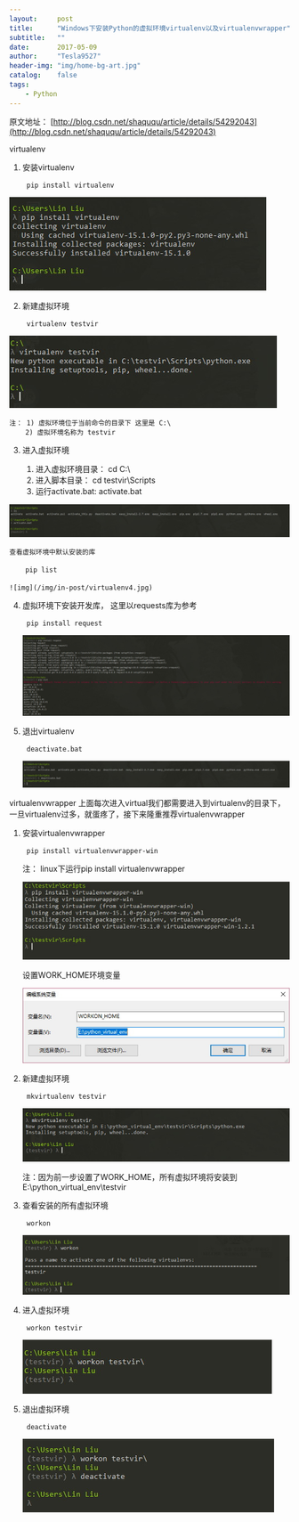 ```yaml
---
layout:     post
title:      "Windows下安装Python的虚拟环境virtualenv以及virtualenvwrapper"
subtitle:   ""
date:       2017-05-09
author:     "Tesla9527"
header-img: "img/home-bg-art.jpg"
catalog:    false
tags:
    - Python
---
```


原文地址：
[http://blog.csdn.net/shaququ/article/details/54292043](http://blog.csdn.net/shaququ/article/details/54292043)

virtualenv

1. 安装virtualenv

		pip install virtualenv
	
![img](/img/in-post/virtualenv1.jpg)
	

2. 新建虚拟环境

		virtualenv testvir
	
![img](/img/in-post/virtualenv2.jpg)
	
	注： 1) 虚拟环境位于当前命令的目录下 这里是 C:\
        2) 虚拟环境名称为 testvir
		
3. 进入虚拟环境
	
	1) 进入虚拟环境目录： cd C:\
	2) 进入脚本目录：     cd testvir\Scripts
	3) 运行activate.bat:  activate.bat
	
![img](/img/in-post/virtualenv3.jpg)
	
	查看虚拟环境中默认安装的库
	
		pip list
	
	![img](/img/in-post/virtualenv4.jpg)
	
4. 虚拟环境下安装开发库， 这里以requests库为参考

		pip install request
	
	![img](/img/in-post/virtualenv5.jpg)
	

5. 退出virtualenv

		deactivate.bat
	
	![img](/img/in-post/virtualenv6.jpg)
	
virtualenvwrapper
上面每次进入virtual我们都需要进入到virtualenv的目录下，一旦virtualenv过多，就蛋疼了，接下来隆重推荐virtualenvwrapper
1. 安装virtualenvwrapper
	
		pip install virtualenvwrapper-win
	注： linux下运行pip install virtualenvwrapper
	
	![img](/img/in-post/virtualenv7.jpg)
	
	设置WORK_HOME环境变量
	
	![img](/img/in-post/virtualenv8.jpg)
	
2. 新建虚拟环境

		mkvirtualenv testvir
	
	![img](/img/in-post/virtualenv9.jpg)
	
	注：因为前一步设置了WORK_HOME，所有虚拟环境将安装到 E:\python_virtual_env\testvir
	
3. 查看安装的所有虚拟环境
		
		workon
	
	![img](/img/in-post/virtualenv10.jpg)
	
4. 进入虚拟环境
		
		workon testvir
	
	![img](/img/in-post/virtualenv11.jpg)
	
5. 退出虚拟环境
		
		deactivate
		
	![img](/img/in-post/virtualenv12.jpg)
	
	
	